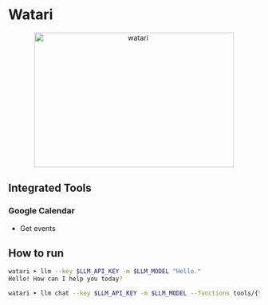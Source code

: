 # Watari
<div align="center">
  <img width="400" height="271" alt="watari" src="https://github.com/user-attachments/assets/31fb802b-110a-4e11-bd19-bc593f4e397a" />
</div>

## Integrated Tools

### Google Calendar

- Get events

## How to run

```bash
watari ➤ llm --key $LLM_API_KEY -m $LLM_MODEL "Hello."
Hello! How can I help you today?
```

```bash
watari ➤ llm chat --key $LLM_API_KEY -m $LLM_MODEL --functions tools/{tools}.py --td
```
